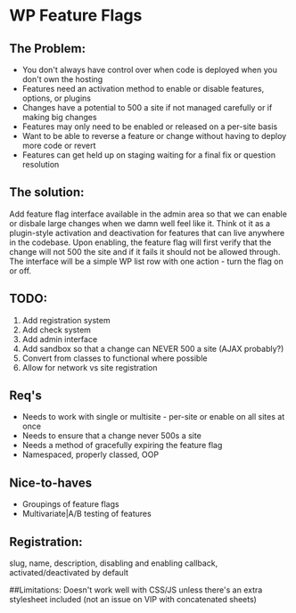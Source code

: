 # WP Feature Flags

## The Problem:
 - You don't always have control over when code is deployed when you don't own the hosting
 - Features need an activation method to enable or disable features, options, or plugins
 - Changes have a potential to 500 a site if not managed carefully or if making big changes
 - Features may only need to be enabled or released on a per-site basis
 - Want to be able to reverse a feature or change without having to deploy more code or revert
 - Features can get held up on staging waiting for a final fix or question resolution


## The solution:
Add feature flag interface available in the admin area so that we can enable or disbale large changes when we damn well feel like it. Think ot it as a plugin-style activation and deactivation for features that can live anywhere in the codebase. Upon enabling, the feature flag will first verify that the change will not 500 the site and if it fails it should not be allowed through. The interface will be a simple WP list row with one action - turn the flag on or off.


## TODO:
1. Add registration system
1. Add check system
1. Add admin interface
1. Add sandbox so that a change can NEVER 500 a site (AJAX probably?)
1. Convert from classes to functional where possible
1. Allow for network vs site registration


## Req's
 - Needs to work with single or multisite - per-site or enable on all sites at once
 - Needs to ensure that a change never 500s a site
 - Needs a method of gracefully expiring the feature flag
 - Namespaced, properly classed, OOP


## Nice-to-haves
 - Groupings of feature flags
 - Multivariate|A/B testing of features


## Registration:
slug, name, description, disabling and enabling callback, activated/deactivated by default


##Limitations:
Doesn't work well with CSS/JS unless there's an extra stylesheet included (not an issue on VIP with concatenated sheets)
